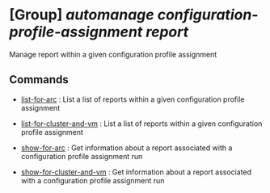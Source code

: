 # [Group] _automanage configuration-profile-assignment report_

Manage report within a given configuration profile assignment

## Commands

- [list-for-arc](/Commands/automanage/configuration-profile-assignment/report/_list-for-arc.md)
: List a list of reports within a given configuration profile assignment

- [list-for-cluster-and-vm](/Commands/automanage/configuration-profile-assignment/report/_list-for-cluster-and-vm.md)
: List a list of reports within a given configuration profile assignment

- [show-for-arc](/Commands/automanage/configuration-profile-assignment/report/_show-for-arc.md)
: Get information about a report associated with a configuration profile assignment run

- [show-for-cluster-and-vm](/Commands/automanage/configuration-profile-assignment/report/_show-for-cluster-and-vm.md)
: Get information about a report associated with a configuration profile assignment run
